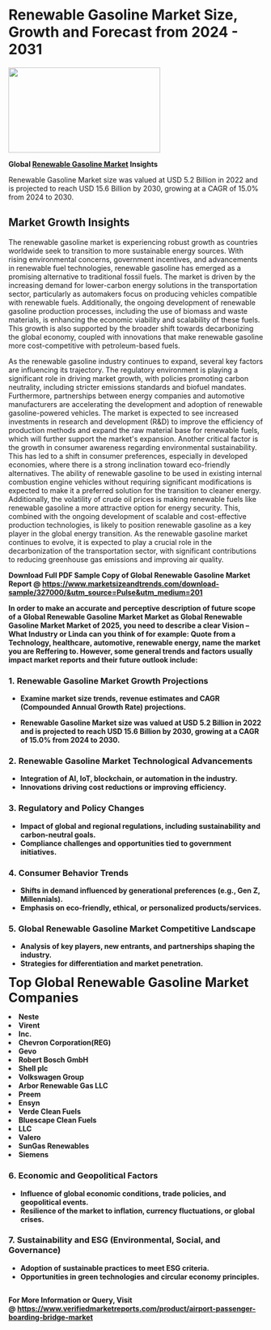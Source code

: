 <H1>Renewable Gasoline Market Size, Growth and Forecast from 2024 - 2031</H1><img class="aligncenter size-medium wp-image-584254" src="https://thirdeyenews.in/wp-content/uploads/2024/09/Global-Market-Research-300x168.jpeg" alt="" width="300" height="168" /><p><strong>Global&nbsp;<a href="https://www.marketsizeandtrends.com/download-sample/327000/&amp;utm_source=Pulse&amp;utm_medium=201">Renewable Gasoline Market</a> Insights</strong></p><p>Renewable Gasoline Market size was valued at USD 5.2 Billion in 2022 and is projected to reach USD 15.6 Billion by 2030, growing at a CAGR of 15.0% from 2024 to 2030.</p><p><h2>Market Growth Insights</h2> <p>The renewable gasoline market is experiencing robust growth as countries worldwide seek to transition to more sustainable energy sources. With rising environmental concerns, government incentives, and advancements in renewable fuel technologies, renewable gasoline has emerged as a promising alternative to traditional fossil fuels. The market is driven by the increasing demand for lower-carbon energy solutions in the transportation sector, particularly as automakers focus on producing vehicles compatible with renewable fuels. Additionally, the ongoing development of renewable gasoline production processes, including the use of biomass and waste materials, is enhancing the economic viability and scalability of these fuels. This growth is also supported by the broader shift towards decarbonizing the global economy, coupled with innovations that make renewable gasoline more cost-competitive with petroleum-based fuels.</p> <p><strong></strong></p> <p>As the renewable gasoline industry continues to expand, several key factors are influencing its trajectory. The regulatory environment is playing a significant role in driving market growth, with policies promoting carbon neutrality, including stricter emissions standards and biofuel mandates. Furthermore, partnerships between energy companies and automotive manufacturers are accelerating the development and adoption of renewable gasoline-powered vehicles. The market is expected to see increased investments in research and development (R&D) to improve the efficiency of production methods and expand the raw material base for renewable fuels, which will further support the market's expansion. Another critical factor is the growth in consumer awareness regarding environmental sustainability. This has led to a shift in consumer preferences, especially in developed economies, where there is a strong inclination toward eco-friendly alternatives. The ability of renewable gasoline to be used in existing internal combustion engine vehicles without requiring significant modifications is expected to make it a preferred solution for the transition to cleaner energy. Additionally, the volatility of crude oil prices is making renewable fuels like renewable gasoline a more attractive option for energy security. This, combined with the ongoing development of scalable and cost-effective production technologies, is likely to position renewable gasoline as a key player in the global energy transition. As the renewable gasoline market continues to evolve, it is expected to play a crucial role in the decarbonization of the transportation sector, with significant contributions to reducing greenhouse gas emissions and improving air quality. <p><strong></p><p><span class=""><strong>Download Full PDF Sample Copy of Global Renewable Gasoline Market Report</strong> @ <a href="https://www.marketsizeandtrends.com/download-sample/327000/&amp;utm_source=Pulse&amp;utm_medium=201" target="_blank">https://www.marketsizeandtrends.com/download-sample/327000/&amp;utm_source=Pulse&amp;utm_medium=201</a></span></p><p>In order to make an accurate and perceptive description of future scope of a Global&nbsp;Renewable Gasoline Market Market as Global&nbsp;Renewable Gasoline Market Market of 2025, you need to describe a clear Vision &ndash; What Industry or Linda can you think of for example: Quote from a Technology, healthcare, automotive, renewable energy, name the market you are Reffering to. However, some general trends and factors usually impact market reports and their future outlook include:</p><h3>1.&nbsp;<strong>Renewable Gasoline Market Growth Projections</strong></h3><ul><li>Examine market size trends, revenue estimates and CAGR (Compounded Annual Growth Rate) projections.</li><li><p>Renewable Gasoline Market size was valued at USD 5.2 Billion in 2022 and is projected to reach USD 15.6 Billion by 2030, growing at a CAGR of 15.0% from 2024 to 2030.</p></li></ul><h3>2.&nbsp;<strong>Renewable Gasoline Market Technological Advancements</strong></h3><ul><li>Integration of AI, IoT, blockchain, or automation in the industry.</li><li>Innovations driving cost reductions or improving efficiency.</li></ul><h3>3.&nbsp;<strong>Regulatory and Policy Changes</strong></h3><ul><li>Impact of global and regional regulations, including sustainability and carbon-neutral goals.</li><li>Compliance challenges and opportunities tied to government initiatives.</li></ul><h3>4.&nbsp;<strong>Consumer Behavior Trends</strong></h3><ul><li>Shifts in demand influenced by generational preferences (e.g., Gen Z, Millennials).</li><li>Emphasis on eco-friendly, ethical, or personalized products/services.</li></ul><h3>5.&nbsp;<strong>Global Renewable Gasoline Market Competitive Landscape</strong></h3><ul><li>Analysis of key players, new entrants, and partnerships shaping the industry.</li><li>Strategies for differentiation and market penetration.</li></ul><p data-pm-slice="1 1 []"><span style="color: inherit; font-family: inherit; font-size: 25px;">Top Global Renewable Gasoline Market Companies</span></p><div class="" data-test-id=""><p><li>Neste</li><li> Virent</li><li>Inc.</li><li> Chevron Corporation(REG)</li><li> Gevo</li><li> Robert Bosch GmbH</li><li> Shell plc</li><li> Volkswagen Group</li><li> Arbor Renewable Gas LLC</li><li> Preem</li><li> Ensyn</li><li> Verde Clean Fuels</li><li> Bluescape Clean Fuels</li><li>LLC</li><li> Valero</li><li> SunGas Renewables</li><li> Siemens</li></p></div><h3>6.&nbsp;<strong>Economic and Geopolitical Factors</strong></h3><ul><li>Influence of global economic conditions, trade policies, and geopolitical events.</li><li>Resilience of the market to inflation, currency fluctuations, or global crises.</li></ul><h3>7.&nbsp;<strong>Sustainability and ESG (Environmental, Social, and Governance)</strong></h3><ul><li>Adoption of sustainable practices to meet ESG criteria.</li><li>Opportunities in green technologies and circular economy principles.</li></ul><h2><strong style="font-size: 14px;">For More Information or Query, Visit @&nbsp;</strong><a style="background-color: #ffffff; font-size: 14px;" href="https://www.marketsizeandtrends.com/report/renewable-gasoline-market/" target="_blank">https://www.verifiedmarketreports.com/product/airport-passenger-boarding-bridge-market</a></h2>
